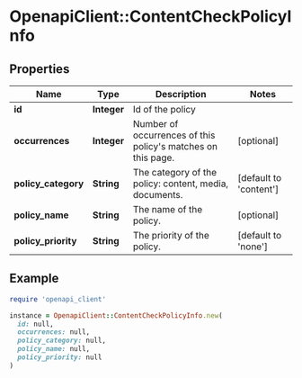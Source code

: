 # OpenapiClient::ContentCheckPolicyInfo

## Properties

| Name | Type | Description | Notes |
| ---- | ---- | ----------- | ----- |
| **id** | **Integer** | Id of the policy |  |
| **occurrences** | **Integer** | Number of occurrences of this policy&#39;s matches on this page. | [optional] |
| **policy_category** | **String** | The category of the policy: content, media, documents. | [default to &#39;content&#39;] |
| **policy_name** | **String** | The name of the policy. | [optional] |
| **policy_priority** | **String** | The priority of the policy. | [default to &#39;none&#39;] |

## Example

```ruby
require 'openapi_client'

instance = OpenapiClient::ContentCheckPolicyInfo.new(
  id: null,
  occurrences: null,
  policy_category: null,
  policy_name: null,
  policy_priority: null
)
```

